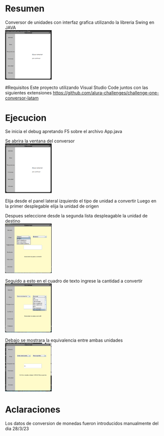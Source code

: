 <h1>Resumen</h1>
Conversor de unidades con interfaz grafica utilizando la libreria Swing en JAVA
<br><img src="MD\img1.png" width="30%" height="30%" alt="Muestra">

#Requisitos
Este proyecto utilizando Visual Studio Code juntos con las siguientes extensiones
https://github.com/alura-challenges/challenge-one-conversor-latam

<h1>Ejecucion</h1>
Se inicia el debug apretando F5 sobre el archivo App.java

Se abrira la ventana del conversor
<br><img src="MD\img1.png" width="30%" height="30%" alt="Muestra">

Elija desde el panel lateral izquierdo el tipo de unidad a convertir
Luego en la primer desplegable elija la unidad de origen

Despues seleccione desde la segunda lista despleagable la unidad de destino
<br><img src="MD\img2.png" width="30%" height="30%" alt="Seleccion de origen">

Seguido a esto en el cuadro de texto ingrese la cantidad a convertir
<br><img src="MD\img3.png" width="30%" height="30%" alt="Seleccion de destino">

Debajo se mostrara la equivalencia entre ambas unidades
<br><img src="MD\img4.png" width="30%" height="30%" alt="Conversion">

<h1>Aclaraciones</h1>
Los datos de conversion de monedas fueron introducidos manualmente del dia 28/3/23